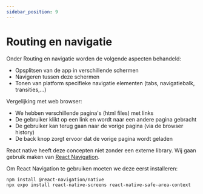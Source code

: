 ```yaml
---
sidebar_position: 9
---
```


# Routing en navigatie

Onder Routing en navigatie worden de volgende aspecten behandeld:
- Opsplitsen van de app in verschillende schermen
- Navigeren tussen deze schermen
- Tonen van platform specifieke navigatie elementen (tabs, navigatiebalk, transities,...)

Vergelijking met web browser:
- We hebben verschillende pagina's (html files) met links
- De gebruiker klikt op een link en wordt naar een andere pagina gebracht
- De gebruiker kan terug gaan naar de vorige pagina (via de browser history)
- De back knop zorgt ervoor dat de vorige pagina wordt geladen

React native heeft deze concepten niet zonder een externe library. Wij gaan gebruik maken van [React Navigation](https://reactnavigation.org/).

Om React Navigation te gebruiken moeten we deze eerst installeren:

```bash
npm install @react-navigation/native
npx expo install react-native-screens react-native-safe-area-context
```

